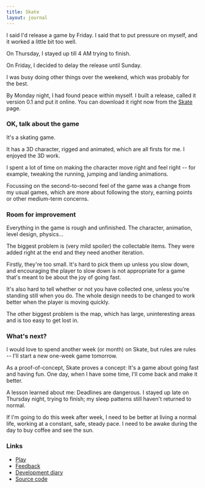 ```yaml
---
title: Skate
layout: journal
---
```


I said I'd release a game by Friday. I said that to put pressure on myself, and it worked a little bit too well.

On Thursday, I stayed up till 4 AM trying to finish.

On Friday, I decided to delay the release until Sunday.

I was busy doing other things over the weekend, which was probably for the best.

By Monday night, I had found peace within myself. I built a release, called it version 0.1 and put it online. You can download it right now from the <a href="/games/skate">Skate</a> page.

### OK, talk about the game

It's a skating game.

It has a 3D character, rigged and animated, which are all firsts for me. I enjoyed the 3D work.

I spent a lot of time on making the character move right and feel right -- for example, tweaking the running, jumping and landing animations.

Focussing on the second-to-second feel of the game was a change from my usual games, which are more about following the story, earning points or other medium-term concerns.

### Room for improvement

Everything in the game is rough and unfinished. The character, animation, level design, physics...

The biggest problem is (very mild spoiler) the collectable items. They were added right at the end and they need another iteration.

Firstly, they're too small. It's hard to pick them up unless you slow down, and encouraging the player to slow down is not appropriate for a game that's meant to be about the joy of going fast.

It's also hard to tell whether or not you have collected one, unless you're standing still when you do. The whole design needs to be changed to work better when the player is moving quickly.

The other biggest problem is the map, which has large, uninteresting areas and is too easy to get lost in.

### What's next?

I would love to spend another week (or month) on Skate, but rules are rules -- I'll start a new one-week game tomorrow.

As a proof-of-concept, Skate proves a concept: It's a game about going fast and having fun. One day, when I have some time, I'll come back and make it better.

A lesson learned about me: Deadlines are dangerous. I stayed up late on Thursday night, trying to finish; my sleep patterns still haven't returned to normal.

If I'm going to do this week after week, I need to be better at living a normal life, working at a constant, safe, steady pace. I need to be awake during the day to buy coffee and see the sun.

### Links

* [Play](/games/skate/)
* [Feedback](https://mgatland.hackpad.com/Skate-feedback-qo2XZw0HcVl)
* [Development diary](https://mgatland.hackpad.com/Skate-devlog-QqL3ekSTaH6)
* [Source code](http://www.github.com/mgatland/skate/)